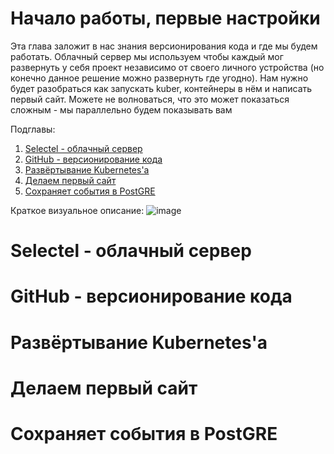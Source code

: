 # Начало работы, первые настройки

Эта глава заложит в нас знания версионирования кода и где мы будем работать. Облачный сервер мы используем чтобы каждый мог развернуть у себя проект независимо от своего личного устройства (но конечно данное решение можно развернуть где угодно). Нам нужно будет разобраться как запускать kuber, контейнеры в нём и написать первый сайт.
Можете не волноваться, что это может показаться сложным - мы параллельно будем показывать вам 

Подглавы:
1. [Selectel - облачный сервер](#selectel)
2. [GitHub - версионирование кода](#github)
3. [Развёртывание Kubernetes'а](#kubernetes) 
4. [Делаем первый сайт](#первый-сайт)
5. [Сохраняет события в PostGRE](#основные-сервисы)

Краткое визуальное описание:
![image](https://github.com/user-attachments/assets/3cdb51ef-00b5-4195-8b36-a4cb6eca7f57)



# Selectel - облачный сервер


# GitHub - версионирование кода


# Развёртывание Kubernetes'а


# Делаем первый сайт


# Сохраняет события в PostGRE





